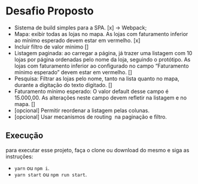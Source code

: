 # Desafio Proposto

* Sistema de build simples para a SPA. [x] -> Webpack;
* Mapa:​ exibir todas as lojas no mapa. As lojas com faturamento inferior ao mínimo esperado devem estar em vermelho. [x]
* Incluir filtro de valor minimo []
* Listagem paginada:​ ao carregar a página, já trazer uma listagem com 10 lojas por página ordenadas pelo nome da loja, seguindo o protótipo. As lojas com faturamento inferior ao configurado no campo “Faturamento mínimo esperado” devem estar em vermelho. []
* Pesquisa:​ Filtrar as lojas pelo nome, tanto na lista quanto no mapa, durante a digitação do texto digitado. []
* Faturamento mínimo esperado:​ O valor default desse campo é 15.000,00. As alterações neste campo devem refletir na listagem e no mapa. []
* [opcional]​ Permitir reordenar a listagem pelas colunas. 
* [opcional]​ Usar mecanismos de ​routing
​ na paginação e filtro. 

## Execução

para executar esse projeto, faça o clone ou download do mesmo e siga as instruções:

* `yarn` ou `npm i`.
* `yarn start` ou `npm run start`.